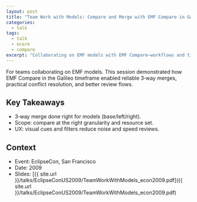 ```yaml
---
layout: post
title: "Team Work with Models: Compare and Merge with EMF Compare in Galileo (EclipseCon 2009)"
categories:
  - talk
tags:
  - talk
  - ecore
  - compare
excerpt: "Collaborating on EMF models with EMF Compare—workflows and tips for teams."
---
```


For teams collaborating on EMF models. This session demonstrated how EMF Compare in the Galileo timeframe enabled reliable 3‑way merges, practical conflict resolution, and better review flows.

## Key Takeaways
- 3‑way merge done right for models (base/left/right).
- Scope: compare at the right granularity and resource set.
- UX: visual cues and filters reduce noise and speed reviews.

## Context
- Event: EclipseCon, San Francisco
- Date: 2009
- Slides: [{{ site.url }}/talks/EclipseConUS2009/TeamWorkWithModels_econ2009.pdf]({{ site.url }}/talks/EclipseConUS2009/TeamWorkWithModels_econ2009.pdf)
